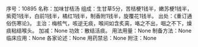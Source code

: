 序号：10895
名称：加味甘桔汤
组成：生甘草5分，苦桔梗1钱半，嫩苏梗1钱半，紫菀1钱半，白前1钱半，橘红1钱半，制香附1钱半，旋覆花1钱半。
出处：《重订通俗伤寒论》。
主治：梅核气，咳逆无痰，喉间如含炙脔，咯之不出，咽之不下，燥痰粘结喉头。
加减：None
功效：散结活痰。
用法用量：None
制备方法：None
临床应用：None
各家论述：None
用药禁忌：None
附注：None
